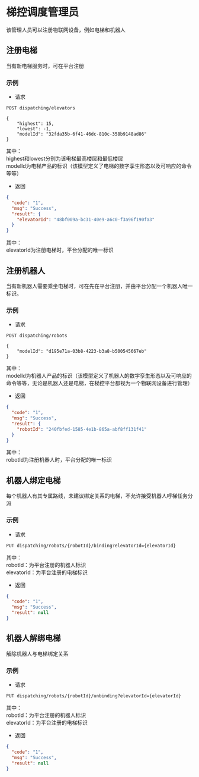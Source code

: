 # 梯控调度管理员
该管理人员可以注册物联网设备，例如电梯和机器人

## 注册电梯

当有新电梯服务时，可在平台注册

### 示例

- 请求

```http takingRequest
POST dispatching/elevators

{
    "highest": 15,
    "lowest": -1,
    "modelId": "32fda35b-6f41-46dc-810c-358b9148ad86"
}
```

其中：  
highest和lowest分别为该电梯最高楼层和最低楼层  
modelId为电梯产品的标识（该模型定义了电梯的数字孪生形态以及可响应的命令等等）

- 返回

```json
{
  "code": "1",
  "msg": "Success",
  "result": {
    "elevatorId": "48bf009a-bc31-40e9-a6c0-f3a96f190fa3"
  }
}
```

其中：  
elevatorId为注册电梯时，平台分配的唯一标识

## 注册机器人

当有新机器人需要乘坐电梯时，可在先在平台注册，并由平台分配一个机器人唯一标识。

### 示例

- 请求

```http takingRequest
POST dispatching/robots

{
    "modelId": "d195e71a-03b8-4223-b3a8-b500545667eb"
}
```

其中：  
modelId为机器人产品的标识（该模型定义了机器人的数字孪生形态以及可响应的命令等等，无论是机器人还是电梯，在梯控平台都视为一个物联网设备进行管理）

- 返回

```json
{
  "code": "1",
  "msg": "Success",
  "result": {
    "robotId": "240fbfed-1585-4e1b-865a-abf8ff131f41"
  }
}
```

其中：  
robotId为注册机器人时，平台分配的唯一标识

## 机器人绑定电梯

每个机器人有其专属路线，未建议绑定关系的电梯，不允许接受机器人呼梯任务分派

### 示例

- 请求

```http takingRequest
PUT dispatching/robots/{robotId}/binding?elevatorId={elevatorId}
```

其中：  
robotId：为平台注册的机器人标识  
elevatorId：为平台注册的电梯标识

- 返回

```json
{
  "code": "1",
  "msg": "Success",
  "result": null
}
```

## 机器人解绑电梯

解除机器人与电梯绑定关系

### 示例

- 请求

```http takingRequest
PUT dispatching/robots/{robotId}/unbinding?elevatorId={elevatorId}
```

其中：  
robotId：为平台注册的机器人标识  
elevatorId：为平台注册的电梯标识

- 返回

```json
{
  "code": "1",
  "msg": "Success",
  "result": null
}
```